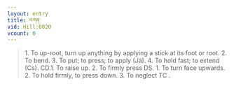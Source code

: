 ```yaml
---
layout: entry
title: བཀན་
vid: Hill:0020
vcount: 0
---
```

> 1\. To up-root, turn up anything by applying a stick at its foot or root\. 2\. To bend\. 3\. To put; to press; to apply (Jä)\. 4\. To hold fast; to extend (Cs)\. CD\.1\. To raise up\. 2\. To firmly press DS\. 1\. To turn face upwards\. 2\. To hold firmly, to press down\. 3\. To neglect TC \.


